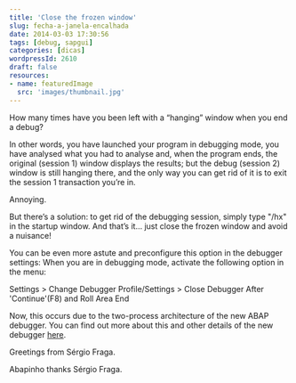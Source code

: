 ```yaml
---
title: 'Close the frozen window'
slug: fecha-a-janela-encalhada
date: 2014-03-03 17:30:56
tags: [debug, sapgui]
categories: [dicas]
wordpressId: 2610
draft: false
resources:
- name: featuredImage
  src: 'images/thumbnail.jpg'
---
```

How many times have you been left with a “hanging” window when you end a debug?

<!--more-->

In other words, you have launched your program in debugging mode, you have analysed what you had to analyse and, when the program ends, the original (session 1) window displays the results; but the debug (session 2) window is still hanging there, and the only way you can get rid of it is to exit the session 1 transaction you’re in.

Annoying.

But there’s a solution: to get rid of the debugging session, simply type "/hx" in the startup window. And that’s it… just close the frozen window and avoid a nuisance!

You can be even more astute and preconfigure this option in the debugger settings: When you are in debugging mode, activate the following option in the menu:

Settings > Change Debugger Profile/Settings > Close Debugger After 'Continue'(F8) and Roll Area End

Now, this occurs due to the two-process architecture of the new ABAP debugger. You can find out more about this and other details of the new debugger [here][1].

Greetings from Sérgio Fraga.

Abapinho thanks Sérgio Fraga.

   [1]: https://archive.sap.com/kmuuid2/cd12d590-0201-0010-80a6-c3cafeb636ed/The%20New%20ABAP%20Debugger%20-%20An%20Introduction.pdf

